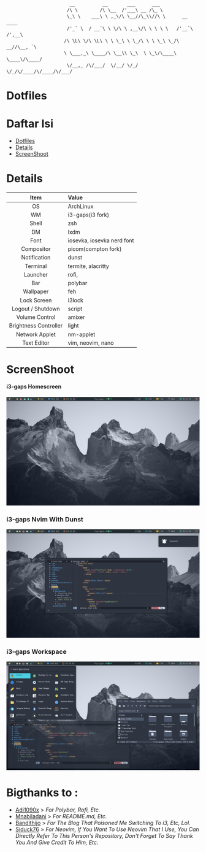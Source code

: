 ```
                       __          __       ___      ___
                      /\ \        /\ \__  /'___\ __ /\_ \
                      \_\ \    ___\ \ ,_\/\ \__//\_\\//\ \      __    ____
                      /'_` \  / __`\ \ \/\ \ ,__\/\ \ \ \ \   /'__`\ /',__\
                     /\ \L\ \/\ \L\ \ \ \_\ \ \_/\ \ \ \_\ \_/\  __//\__, `\
                     \ \___,_\ \____/\ \__\\ \_\  \ \_\/\____\ \____\/\____/
                      \/__,_ /\/___/  \/__/ \/_/   \/_/\/____/\/____/\/___/
```

# Dotfiles

# Daftar Isi

<!-- TOC depthFrom:2 -->

- [Dotfiles](#Dotfiles)
- [Details](#Details)
- [ScreenShoot](#ScreenShoot)

<!-- /TOC -->

# Details

|         Item          | Value                                           |
| :-------------------: | :---------------------------------------------- |
|          OS           | ArchLinux                                       |
|          WM           | i3-gaps(i3 fork)                                |
|         Shell         | zsh                                             |
|          DM           | lxdm                                            |
|         Font          | iosevka, iosevka nerd font                      |
|      Compositor       | picom(compton fork)                             |
|     Notification       | dunst                                           |
|       Terminal        | termite, alacritty                              |
|       Launcher        | rofi,                                            |
|          Bar          | polybar                                         |
|       Wallpaper       | feh                                             |
|      Lock Screen      | i3lock                                          |
|   Logout / Shutdown   | script                                          |
|    Volume Control     | amixer                                          |
| Brightness Controller | light                                           |
|    Network Applet     | nm-applet                                       |
|      Text Editor      | vim, neovim, nano                               |

# ScreenShoot

#### i3-gaps Homescreen

![i3gaps](https://github.com/sukalaper/dotfiles/blob/master/Screenshoot/Homescreen.png?raw=true)

### i3-gaps Nvim With Dunst
![i3gaps workflow](https://github.com/sukalaper/dotfiles/blob/master/Screenshoot/Nvim%20With%20Dunst.png?raw=true)

### i3-gaps Workspace
![i3gaps workflow](https://github.com/sukalaper/dotfiles/blob/master/Screenshoot/Workspace%20With%20Nvim.png?raw=true)

# Bigthanks to :

- [Adi1090x](https://github.com/adi1090x) > <i>For Polybar, Rofi, Etc.</i>
- [Mnabiladani](https://github.com/mnabila) > <i>For README.md, Etc.</i>
- [Bandithijo](https://github.com/bandithijo) > <i>For The Blog That Poisoned Me Switching To i3, Etc, Lol.</i>
- [Siduck76](https://github.com/siduck76) > <i>For Neovim, If You Want To Use Neovim That I Use, You Can Directly Refer To This Person's Repository, Don't Forget To Say Thank You And Give Credit To Him, Etc.</i>
